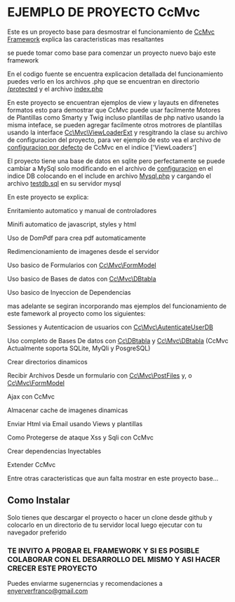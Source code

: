 # EJEMPLO DE PROYECTO CcMvc

Este es un proyecto base para desmostrar el funcionamiento de  [CcMvc Framework](https://github.com/ever23/CcMvc "CcMvc") 
explica las caracteristicas mas resaltantes

se puede tomar como base para comenzar un proyecto nuevo bajo este framework

En el codigo fuente se encuentra explicacion detallada del funcionamiento puedes verlo en los archivos .php que se encuentran 
en directorio [/protected](https://github.com/ever23/CcMvcBasicProject/protected "protected") y el archivo [index.php](https://github.com/ever23/CcMvcBasicProject/index.php "index.php")

En este proyecto se encuentran ejemplos de view y layauts en difrenetes formatos 
esto para demostrar que CcMvc puede usar facilmente Motores de Plantillas como Smarty y Twig incluso plantillas 
de php nativo usando la misma inteface, se pueden agregar facilmente otros motrores de plantillas usando la interface [Cc\Mvc\ViewLoaderExt](https://github.com/ever23/CcMvc/src/mvc/view/ViewLoader.php "Cc\Mvc\ViewLoaderExt")
y resgitrando la clase su archivo de configuracion  del proyecto, para ver ejemplo de esto vea el archivo de 
[configuracion por defecto](https://github.com/ever23/CcMvc/blob/master/src/mvc/config/DefaultConfig.php "CcMvc") de CcMvc en el indice ['ViewLoaders']

El proyecto tiene una base de datos en sqlite pero perfectamente se puede cambiar a 
MySql solo modificando en el archivo de  [configuracion](https://github.com/ever23/CcMvcProject/blob/master/blob/master/protected/configuracion.php "configuracion") en 
el indice DB colocando en el include en archivo [Mysql.php](https://github.com/ever23/CcMvcProject/protected/Mysql.php "Mysql") y cargando 
el archivo [testdb.sql](https://github.com/ever23/CcMvcProject/blob/master/protected/Mysql.php "Mysql") en su servidor mysql 

En este proyecto se explica:

Enritamiento automatico y manual de controladores 

Minifi automatico de javascript, styles y html

Uso de DomPdf para crea pdf automaticamente 

Redimencionamiento de imagenes desde el servidor

Uso basico de Formularios con  [Cc\Mvc\FormModel](https://github.com/ever23/CcMvc/blob/master/src/mvc/model/FormModel/FormModel.php "CcMvc") 

Uso basico de Bases de datos con [Cc\Mvc\DBtabla](https://github.com/ever23/CcMvc/blob/master/src/Mvc/DataBase/DataBase.php "CcMvc")
    
Uso basico de Inyeccion de Dependencias 

mas adelante se segiran incorporando mas ejemplos del funcionamiento de este famework al proyecto como los siguientes:

Sessiones y Autenticacion de usuarios con [Cc\Mvc\AutenticateUserDB](https://github.com/ever23/CcMvc/blob/master/src/mvc/session/AutenticateUserDB.php "CcMvc")
   
Uso completo de Bases De datos con [Cc\DBtabla](https://github.com/ever23/CcMvc/blob/master/src/Cc/DataBase/DBtabla.php "CcMvc") y [Cc\Mvc\DBtabla](https://github.com/ever23/CcMvc/blob/master/src/Mvc/DataBase/DataBase.php "CcMvc") (CcMvc Actualmente soporta SQLite, MyQli y PosgreSQL)
    
Crear directorios dinamicos 
    
Recibir Archivos Desde un formulario con [Cc\Mvc\PostFiles](https://github.com/ever23/CcMvc/blob/master/src/mvc/request/PostFiles.php "CcMvc") y, o [Cc\Mvc\FormModel](https://github.com/ever23/CcMvc/blob/master/src/mvc/model/FormModel/FormModel.php "CcMvc") 
    
Ajax con CcMvc 
    
 Almacenar cache de imagenes dinamicas 
    
Enviar Html via Email usando Views y plantillas 
    
Como Protegerse de ataque Xss y Sqli con CcMvc 

Crear dependencias Inyectables 
    
Extender CcMvc 

Entre otras caracteristicas que aun falta mostrar en este proyecto base... 


## Como Instalar 

Solo tienes que descargar el proyecto o hacer un clone desde github y colocarlo en un directorio de tu servidor local luego ejecutar con tu navegador 
preferido 

### TE INVITO A PROBAR EL FRAMEWORK Y SI ES POSIBLE COLABORAR CON EL DESARROLLO DEL MISMO Y ASI HACER CRECER ESTE PROYECTO 
Puedes enviarme sugenerncias y recomendaciones a enyerverfranco@gmail.com 
